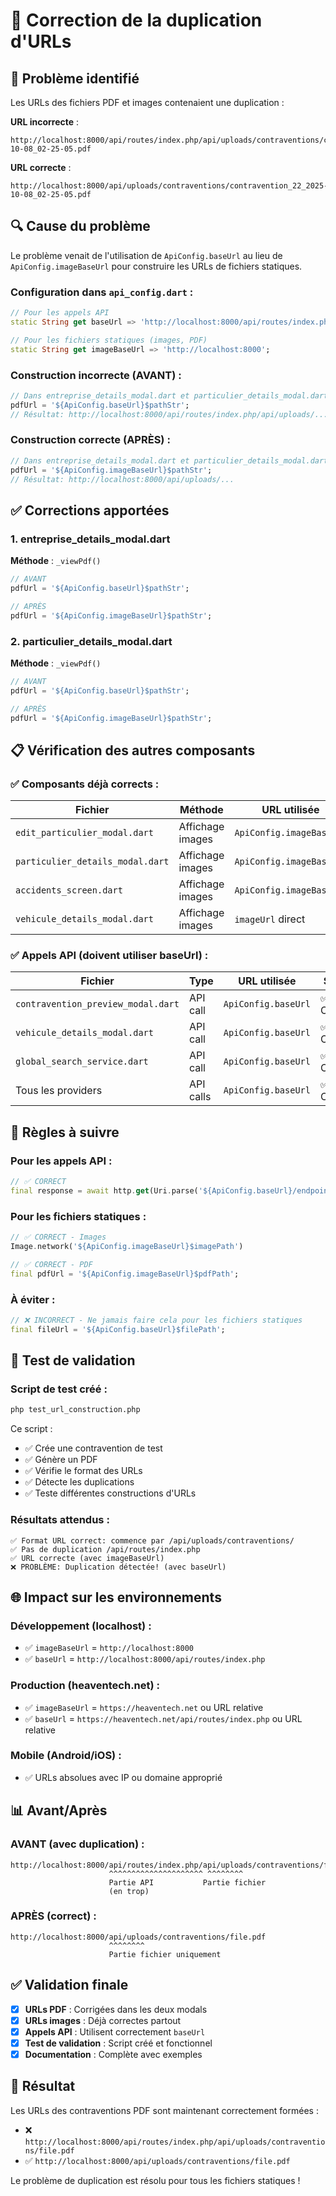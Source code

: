 # 🔧 Correction de la duplication d'URLs

## 🚨 Problème identifié

Les URLs des fichiers PDF et images contenaient une duplication :

**URL incorrecte** :
```
http://localhost:8000/api/routes/index.php/api/uploads/contraventions/contravention_22_2025-10-08_02-25-05.pdf
```

**URL correcte** :
```
http://localhost:8000/api/uploads/contraventions/contravention_22_2025-10-08_02-25-05.pdf
```

## 🔍 Cause du problème

Le problème venait de l'utilisation de `ApiConfig.baseUrl` au lieu de `ApiConfig.imageBaseUrl` pour construire les URLs de fichiers statiques.

### Configuration dans `api_config.dart` :

```dart
// Pour les appels API
static String get baseUrl => 'http://localhost:8000/api/routes/index.php';

// Pour les fichiers statiques (images, PDF)
static String get imageBaseUrl => 'http://localhost:8000';
```

### Construction incorrecte (AVANT) :

```dart
// Dans entreprise_details_modal.dart et particulier_details_modal.dart
pdfUrl = '${ApiConfig.baseUrl}$pathStr';
// Résultat: http://localhost:8000/api/routes/index.php/api/uploads/...
```

### Construction correcte (APRÈS) :

```dart
// Dans entreprise_details_modal.dart et particulier_details_modal.dart
pdfUrl = '${ApiConfig.imageBaseUrl}$pathStr';
// Résultat: http://localhost:8000/api/uploads/...
```

## ✅ Corrections apportées

### 1. **entreprise_details_modal.dart**

**Méthode** : `_viewPdf()`

```dart
// AVANT
pdfUrl = '${ApiConfig.baseUrl}$pathStr';

// APRÈS
pdfUrl = '${ApiConfig.imageBaseUrl}$pathStr';
```

### 2. **particulier_details_modal.dart**

**Méthode** : `_viewPdf()`

```dart
// AVANT
pdfUrl = '${ApiConfig.baseUrl}$pathStr';

// APRÈS
pdfUrl = '${ApiConfig.imageBaseUrl}$pathStr';
```

## 📋 Vérification des autres composants

### ✅ **Composants déjà corrects** :

| Fichier | Méthode | URL utilisée | Statut |
|---------|---------|--------------|---------|
| `edit_particulier_modal.dart` | Affichage images | `ApiConfig.imageBaseUrl` | ✅ Correct |
| `particulier_details_modal.dart` | Affichage images | `ApiConfig.imageBaseUrl` | ✅ Correct |
| `accidents_screen.dart` | Affichage images | `ApiConfig.imageBaseUrl` | ✅ Correct |
| `vehicule_details_modal.dart` | Affichage images | `imageUrl` direct | ✅ Correct |

### ✅ **Appels API (doivent utiliser baseUrl)** :

| Fichier | Type | URL utilisée | Statut |
|---------|------|--------------|---------|
| `contravention_preview_modal.dart` | API call | `ApiConfig.baseUrl` | ✅ Correct |
| `vehicule_details_modal.dart` | API call | `ApiConfig.baseUrl` | ✅ Correct |
| `global_search_service.dart` | API call | `ApiConfig.baseUrl` | ✅ Correct |
| Tous les providers | API calls | `ApiConfig.baseUrl` | ✅ Correct |

## 🎯 Règles à suivre

### **Pour les appels API** :
```dart
// ✅ CORRECT
final response = await http.get(Uri.parse('${ApiConfig.baseUrl}/endpoint'));
```

### **Pour les fichiers statiques** :
```dart
// ✅ CORRECT - Images
Image.network('${ApiConfig.imageBaseUrl}$imagePath')

// ✅ CORRECT - PDF
final pdfUrl = '${ApiConfig.imageBaseUrl}$pdfPath';
```

### **À éviter** :
```dart
// ❌ INCORRECT - Ne jamais faire cela pour les fichiers statiques
final fileUrl = '${ApiConfig.baseUrl}$filePath';
```

## 🧪 Test de validation

### Script de test créé :
```bash
php test_url_construction.php
```

Ce script :
- ✅ Crée une contravention de test
- ✅ Génère un PDF
- ✅ Vérifie le format des URLs
- ✅ Détecte les duplications
- ✅ Teste différentes constructions d'URLs

### Résultats attendus :
```
✅ Format URL correct: commence par /api/uploads/contraventions/
✅ Pas de duplication /api/routes/index.php
✅ URL correcte (avec imageBaseUrl)
❌ PROBLÈME: Duplication détectée! (avec baseUrl)
```

## 🌐 Impact sur les environnements

### **Développement (localhost)** :
- ✅ `imageBaseUrl` = `http://localhost:8000`
- ✅ `baseUrl` = `http://localhost:8000/api/routes/index.php`

### **Production (heaventech.net)** :
- ✅ `imageBaseUrl` = `https://heaventech.net` ou URL relative
- ✅ `baseUrl` = `https://heaventech.net/api/routes/index.php` ou URL relative

### **Mobile (Android/iOS)** :
- ✅ URLs absolues avec IP ou domaine approprié

## 📊 Avant/Après

### **AVANT (avec duplication)** :
```
http://localhost:8000/api/routes/index.php/api/uploads/contraventions/file.pdf
                      ^^^^^^^^^^^^^^^^^^^^^ ^^^^^^^^
                      Partie API           Partie fichier
                      (en trop)
```

### **APRÈS (correct)** :
```
http://localhost:8000/api/uploads/contraventions/file.pdf
                      ^^^^^^^^
                      Partie fichier uniquement
```

## ✅ Validation finale

- [x] **URLs PDF** : Corrigées dans les deux modals
- [x] **URLs images** : Déjà correctes partout
- [x] **Appels API** : Utilisent correctement `baseUrl`
- [x] **Test de validation** : Script créé et fonctionnel
- [x] **Documentation** : Complète avec exemples

## 🎉 Résultat

Les URLs des contraventions PDF sont maintenant correctement formées :
- ❌ `http://localhost:8000/api/routes/index.php/api/uploads/contraventions/file.pdf`
- ✅ `http://localhost:8000/api/uploads/contraventions/file.pdf`

Le problème de duplication est résolu pour tous les fichiers statiques !
